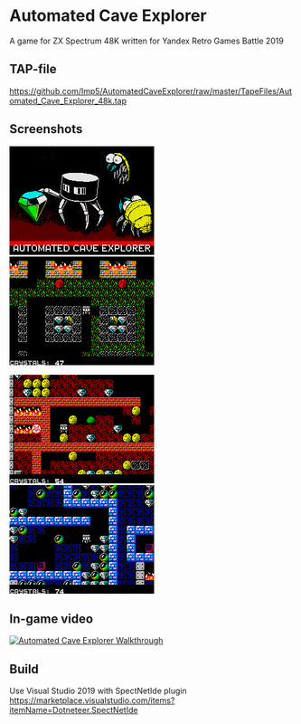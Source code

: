 # Automated Cave Explorer
A game for ZX Spectrum 48K written for Yandex Retro Games Battle 2019

## TAP-file
https://github.com/Imp5/AutomatedCaveExplorer/raw/master/TapeFiles/Automated_Cave_Explorer_48k.tap

## Screenshots

![](https://raw.githubusercontent.com/Imp5/AutomatedCaveExplorer/master/Screenshots/screen0.png)
![](https://raw.githubusercontent.com/Imp5/AutomatedCaveExplorer/master/Screenshots/screen1.png)

![](https://raw.githubusercontent.com/Imp5/AutomatedCaveExplorer/master/Screenshots/screen2.png)
![](https://raw.githubusercontent.com/Imp5/AutomatedCaveExplorer/master/Screenshots/screen3.png)

## In-game video

[![Automated Cave Explorer Walkthrough](https://img.youtube.com/vi/RaLi_eozBaU/0.jpg)](https://www.youtube.com/watch?v=RaLi_eozBaU "Automated Cave Explorer Walkthrough")

## Build
Use Visual Studio 2019 with SpectNetIde plugin https://marketplace.visualstudio.com/items?itemName=Dotneteer.SpectNetIde
